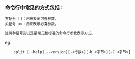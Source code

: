 ### 命令行中常见的方式包括：
```
方括号 []：用来表示可选参数。
尖括号 <>：用来表示必需参数。

这两种括号形式是最常见和标准的命令行参数表示方式。
```
eg:
```shell
    split [--help][--version][-<行数>][-b <字节>][-C <字节>]
```